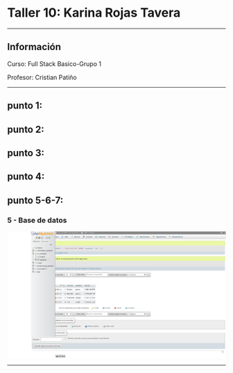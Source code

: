 <h1>Taller 10: Karina Rojas Tavera</h1>
<hr>
<h2>Información</h2>
<p>Curso: Full Stack Basico-Grupo 1 <p>
<p>Profesor: Cristian Patiño<p>
<hr>
<h2>punto 1:</h2>

<h2>punto 2:</h2>

<h2>punto 3:</h2>

<h2>punto 4:</h2>

<h2>punto 5-6-7:</h2>
<h3>5 - Base de datos</h3>
<img src="./public/images/mysql.png" 
alt="mysql">
<hr>









